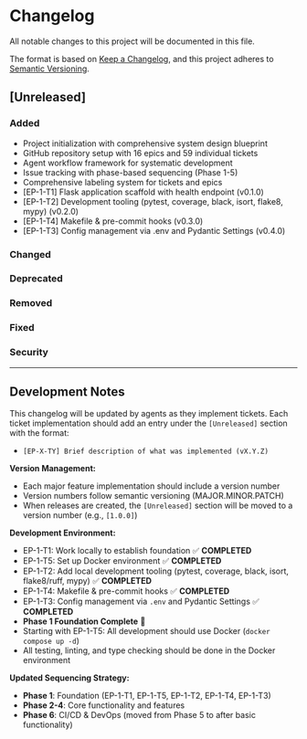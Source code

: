 # Changelog

All notable changes to this project will be documented in this file.

The format is based on [Keep a Changelog](https://keepachangelog.com/en/1.0.0/),
and this project adheres to [Semantic Versioning](https://semver.org/spec/v2.0.0.html).

## [Unreleased]

### Added
- Project initialization with comprehensive system design blueprint
- GitHub repository setup with 16 epics and 59 individual tickets
- Agent workflow framework for systematic development
- Issue tracking with phase-based sequencing (Phase 1-5)
- Comprehensive labeling system for tickets and epics
- [EP-1-T1] Flask application scaffold with health endpoint (v0.1.0)
- [EP-1-T2] Development tooling (pytest, coverage, black, isort, flake8, mypy) (v0.2.0)
- [EP-1-T4] Makefile & pre-commit hooks (v0.3.0)
- [EP-1-T3] Config management via .env and Pydantic Settings (v0.4.0)

### Changed

### Deprecated

### Removed

### Fixed

### Security

---

## Development Notes

This changelog will be updated by agents as they implement tickets. Each ticket implementation should add an entry under the `[Unreleased]` section with the format:

- `[EP-X-TY] Brief description of what was implemented (vX.Y.Z)`

**Version Management:**
- Each major feature implementation should include a version number
- Version numbers follow semantic versioning (MAJOR.MINOR.PATCH)
- When releases are created, the `[Unreleased]` section will be moved to a version number (e.g., `[1.0.0]`)

**Development Environment:**
- EP-1-T1: Work locally to establish foundation ✅ **COMPLETED**
- EP-1-T5: Set up Docker environment ✅ **COMPLETED**
- EP-1-T2: Add local development tooling (pytest, coverage, black, isort, flake8/ruff, mypy) ✅ **COMPLETED**
- EP-1-T4: Makefile & pre-commit hooks ✅ **COMPLETED**
- EP-1-T3: Config management via `.env` and Pydantic Settings ✅ **COMPLETED**
- **Phase 1 Foundation Complete** 🎉
- Starting with EP-1-T5: All development should use Docker (`docker compose up -d`)
- All testing, linting, and type checking should be done in the Docker environment

**Updated Sequencing Strategy:**
- **Phase 1**: Foundation (EP-1-T1, EP-1-T5, EP-1-T2, EP-1-T4, EP-1-T3)
- **Phase 2-4**: Core functionality and features
- **Phase 6**: CI/CD & DevOps (moved from Phase 5 to after basic functionality)
